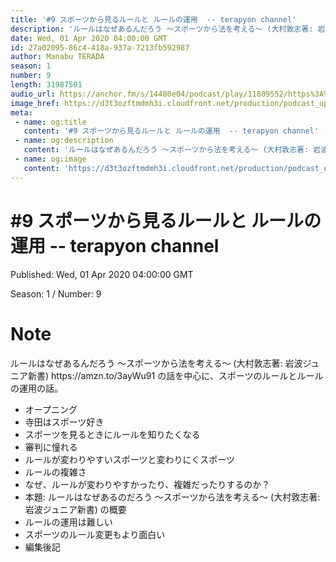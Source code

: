 ```yaml
---
title: '#9 スポーツから見るルールと ルールの運用  -- terapyon channel'
description: 'ルールはなぜあるんだろう 〜スポーツから法を考える〜 (大村敦志著: 岩波ジュニア新書) https://amzn.to/3ayWu91 の話を中心に、スポーツのルールとルールの運用の話。  オープニ'
date: Wed, 01 Apr 2020 04:00:00 GMT
id: 27a02095-86c4-418a-937a-7213fb592987
author: Manabu TERADA
season: 1
number: 9
length: 31987501
audio_url: https://anchor.fm/s/14480e04/podcast/play/11809552/https%3A%2F%2Fd3ctxlq1ktw2nl.cloudfront.net%2Fstaging%2F2020-03-31%2Fdba3b0e7c930feffe662f962d8ab4fac.m4a
image_href: https://d3t3ozftmdmh3i.cloudfront.net/production/podcast_uploaded/3302665/3302665-1582446732992-f3e5401da36c1.jpg
meta:
 - name: og:title
   content: '#9 スポーツから見るルールと ルールの運用  -- terapyon channel'
 - name: og:description
   content: 'ルールはなぜあるんだろう 〜スポーツから法を考える〜 (大村敦志著: 岩波ジュニア新書) https://amzn.to/3ayWu91 の話を中心に、スポーツのルールとルールの運用の話。  オープニ'
 - name: og:image
   content: 'https://d3t3ozftmdmh3i.cloudfront.net/production/podcast_uploaded/3302665/3302665-1582446732992-f3e5401da36c1.jpg'
---
```

# #9 スポーツから見るルールと ルールの運用  -- terapyon channel

Published: Wed, 01 Apr 2020 04:00:00 GMT

Season: 1 / Number: 9

# Note

<p>ルールはなぜあるんだろう 〜スポーツから法を考える〜 (大村敦志著: 岩波ジュニア新書) https://amzn.to/3ayWu91 の話を中心に、スポーツのルールとルールの運用の話。</p>
<ul>
 <li>オープニング</li>
 <li>寺田はスポーツ好き</li>
  <li>スポーツを見るときにルールを知りたくなる</li>
  <li>審判に憧れる</li>
  <li>ルールが変わりやすいスポーツと変わりにくスポーツ</li>
  <li>ルールの複雑さ</li>
  <li>なぜ、ルールが変わりやすかったり、複雑だったりするのか？</li>
  <li>本題: ルールはなぜあるのだろう 〜スポーツから法を考える〜 (大村敦志著: 岩波ジュニア新書) の概要</li>
  <li>ルールの運用は難しい</li>
  <li>スポーツのルール変更もより面白い</li>
  <li>編集後記</li>
</ul>



<a-player 
:options="{
  audio: [
    {
        name: '#9 スポーツから見るルールと ルールの運用  -- terapyon channel',
        artist: 'terapyon',
        url: 'https://anchor.fm/s/14480e04/podcast/play/11809552/https%3A%2F%2Fd3ctxlq1ktw2nl.cloudfront.net%2Fstaging%2F2020-03-31%2Fdba3b0e7c930feffe662f962d8ab4fac.m4a',
        cover: 'https://d3t3ozftmdmh3i.cloudfront.net/production/podcast_uploaded/3302665/3302665-1582446732992-f3e5401da36c1.jpg'
    }
    ]
}"
/>

